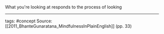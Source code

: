 What you're looking at responds to the process of looking

______________________________
tags: #concept 
Source: [[2011_BhanteGunaratana_MindfulnessInPlainEnglish]] (pp. 33)